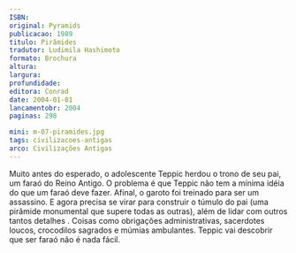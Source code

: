 ```yaml
---
ISBN: 
original: Pyramids
publicacao: 1989
titulo: Pirâmides
tradutor: Ludimila Hashimoto
formato: Brochura
altura: 
largura: 
profundidade: 
editora: Conrad
date: 2004-01-01
lancamentobr: 2004
paginas: 298

mini: m-07-piramides.jpg
tags: civilizacoes-antigas
arco: Civilizações Antigas
---
```


Muito antes do esperado, o adolescente Teppic herdou o trono de seu pai, um faraó do Reino Antigo. O problema é que Teppic não tem a mínima idéia do que um faraó deve fazer. Afinal, o garoto foi treinado para ser um assassino. E agora precisa se virar para construir o túmulo do pai (uma pirâmide monumental que supere todas as outras), além de lidar com outros tantos detalhes . Coisas como obrigações administrativas, sacerdotes loucos, crocodilos sagrados e múmias ambulantes. Teppic vai descobrir que ser faraó não é nada fácil.